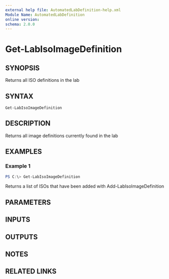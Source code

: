 ```yaml
---
external help file: AutomatedLabDefinition-help.xml
Module Name: AutomatedLabDefinition
online version:
schema: 2.0.0
---
```


# Get-LabIsoImageDefinition

## SYNOPSIS
Returns all ISO definitions in the lab

## SYNTAX

```
Get-LabIsoImageDefinition
```

## DESCRIPTION
Returns all image definitions currently found in the lab

## EXAMPLES

### Example 1
```powershell
PS C:\> Get-LabIsoImageDefinition
```

Returns a list of ISOs that have been added with Add-LabIsoImageDefinition

## PARAMETERS

## INPUTS

## OUTPUTS

## NOTES

## RELATED LINKS

